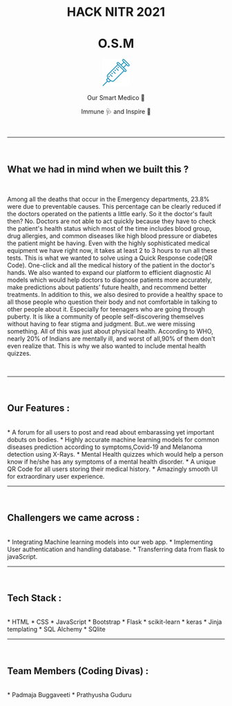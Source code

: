 
<div align = 'center'>
  <h1>HACK NITR </> 2021</h1>
</div>

<div align="center">
  <h1>O.S.M</h1>
  <img src = 'syringe_logo.png'>
  <p>Our Smart Medico 🏥</p>
  <p>Immune 🩺 and Inspire 💙 </p>
</div>

<br>
<hr>
<br>

## What we had in mind when we built this ?
<br>

Among all the deaths that occur in the Emergency departments, 23.8% were due to preventable causes. This percentage can be clearly reduced if the doctors operated on the patients a little early. So it the doctor's fault then? No. Doctors are not able to act quickly because they have to check the patient's health status which most of the time includes blood group, drug allergies, and common diseases like high blood pressure or diabetes the patient might be having. Even with the highly sophisticated medical equipment we have right now, it takes at least 2 to 3 hours to run all these tests. This is what we wanted to solve using a Quick Response code(QR Code). One-click and all the medical history of the patient in the doctor's hands. We also wanted to expand our platform to efficient diagnostic AI models which would help doctors to diagnose patients more accurately, make predictions about patients’ future health, and recommend better treatments. In addition to this, we also desired to provide a healthy space to all those people who question their body and not comfortable in talking to other people about it. Especially for teenagers who are going through puberty. It is like a community of people self-discovering themselves without having to fear stigma and judgment. But..we were missing something. All of this was just about physical health. According to WHO, nearly 20% of Indians are mentally ill, and worst of all,90% of them don't even realize that. This is why we also wanted to include mental health quizzes.

<br>
<hr>
<br>

## Our Features : 
<br>
* A forum for all users to post and read about embarassing yet important dobuts on bodies.
* Highly accurate machine learning models for common diseases prediction according to symptoms,Covid-19 and Melanoma detection using X-Rays.
* Mental Health quizzes which would help a person know if he/she has any symptoms of a mental health disorder.
* A unique QR Code for all users storing their medical history.
* Amazingly smooth UI for extraordinary user experience.
<br>
<hr>
<br>


## Challengers we came across : 
<br>
* Integrating Machine learning models into our web app.
* Implementing User authentication and handling database.
* Transferring data from flask to javaScript.

<br>
<hr>
<br>

## Tech Stack : 
<br>
* HTML
* CSS
* JavaScript
* Bootstrap 
* Flask 
* scikit-learn
* keras
* Jinja templating
* SQL Alchemy
* SQlite
<br>
<hr>
<br>

## Team Members (Coding Divas) :
<br>
* Padmaja Buggaveeti
* Prathyusha Guduru
